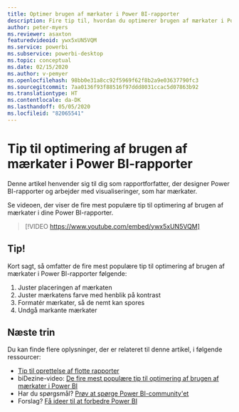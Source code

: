 ```yaml
---
title: Optimer brugen af mærkater i Power BI-rapporter
description: Fire tip til, hvordan du optimerer brugen af mærkater i Power BI-rapportvisualiseringer, i Power BI Desktop eller i Power BI-tjenesten.
author: peter-myers
ms.reviewer: asaxton
featuredvideoid: ywx5xUN5VQM
ms.service: powerbi
ms.subservice: powerbi-desktop
ms.topic: conceptual
ms.date: 02/15/2020
ms.author: v-pemyer
ms.openlocfilehash: 98bb0e31a8cc92f5969f62f8b2a9e03637790fc3
ms.sourcegitcommit: 7aa0136f93f88516f97ddd8031ccac5d07863b92
ms.translationtype: HT
ms.contentlocale: da-DK
ms.lasthandoff: 05/05/2020
ms.locfileid: "82065541"
---
```

# <a name="tips-to-optimize-the-use-of-labels-in-power-bi-reports"></a>Tip til optimering af brugen af mærkater i Power BI-rapporter

Denne artikel henvender sig til dig som rapportforfatter, der designer Power BI-rapporter og arbejder med visualiseringer, som har mærkater.

Se videoen, der viser de fire mest populære tip til optimering af brugen af mærkater i dine Power BI-rapporter.

> [!VIDEO https://www.youtube.com/embed/ywx5xUN5VQM]

## <a name="tips"></a>Tip!

Kort sagt, så omfatter de fire mest populære tip til optimering af brugen af mærkater i Power BI-rapporter følgende:

1. Juster placeringen af mærkaten
1. Juster mærkatens farve med henblik på kontrast
1. Formatér mærkater, så de nemt kan spores
1. Undgå markante mærkater

## <a name="next-steps"></a>Næste trin

Du kan finde flere oplysninger, der er relateret til denne artikel, i følgende ressourcer:

- [Tip til oprettelse af flotte rapporter](../desktop-tips-and-tricks-for-creating-reports.md)
- biDezine-video: [De fire mest populære tip til optimering af brugen af mærkater i Power BI](https://www.youtube.com/watch?v=ywx5xUN5VQM)
- Har du spørgsmål? [Prøv at spørge Power BI-community'et](https://community.powerbi.com/)
- Forslag? [Få ideer til at forbedre Power BI](https://ideas.powerbi.com)
